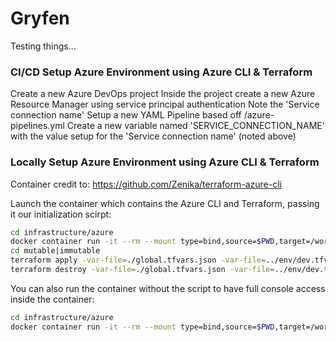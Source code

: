 # Gryfen
Testing things...

### CI/CD Setup Azure Environment using Azure CLI & Terraform
Create a new Azure DevOps project
Inside the project create a new Azure Resource Manager using service principal authentication
Note the 'Service connection name'
Setup a new YAML Pipeline based off /azure-pipelines.yml
Create a new variable named 'SERVICE_CONNECTION_NAME' with the value setup for the 'Service connection name' (noted above)

### Locally Setup Azure Environment using Azure CLI & Terraform
Container credit to: https://github.com/Zenika/terraform-azure-cli

Launch the container which contains the Azure CLI and Terraform, passing it our initialization scirpt:

```bash
cd infrastructure/azure
docker container run -it --rm --mount type=bind,source=$PWD,target=/workspace zenika/terraform-azure-cli:latest ./init_local ../env/dev.tfvars.json true|false
cd mutable|immutable
terraform apply -var-file=./global.tfvars.json -var-file=../env/dev.tfvars.json
terraform destroy -var-file=./global.tfvars.json -var-file=../env/dev.tfvars.json
```

You can also run the container without the script to have full console access inside the container:

```bash
cd infrastructure/azure
docker container run -it --rm --mount type=bind,source=$PWD,target=/workspace zenika/terraform-azure-cli:latest
```